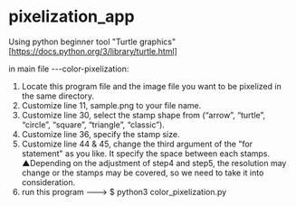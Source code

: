 # pixelization_app
Using python beginner tool "Turtle graphics" [https://docs.python.org/3/library/turtle.html]

in main file
---color-pixelization:
1) Locate this program file and the image file you want to be pixelized in the same directory.
2) Customize line 11, sample.png to your file name.
3) Customize line 30, select the stamp shape from (“arrow”, “turtle”, “circle”, “square”, “triangle”, “classic”).
4) Customize line 36, specify the stamp size.
5) Customize line 44 & 45, change the third argument of the "for statement" as you like. It specify the space between each stamps.
▲Depending on the adjustment of step4 and step5, the resolution may change or the stamps may be covered, so we need to take it into consideration.
6) run this program ---> $ python3 color_pixelization.py
